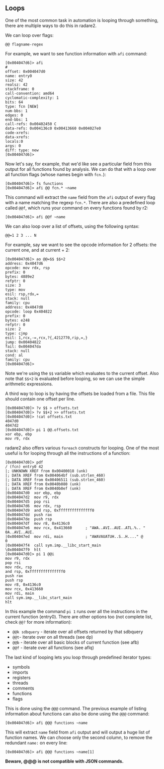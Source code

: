 ## Loops

One of the most common task in automation is looping through something,
there are multiple ways to do this in radare2.

We can loop over flags:

```
@@ flagname-regex
```

For example, we want to see function information with `afi` command:

```console
[0x004047d6]> afi
#
offset: 0x004047d0
name: entry0
size: 42
realsz: 42
stackframe: 0
call-convention: amd64
cyclomatic-complexity: 1
bits: 64
type: fcn [NEW]
num-bbs: 1
edges: 0
end-bbs: 1
call-refs: 0x00402450 C
data-refs: 0x004136c0 0x00413660 0x004027e0
code-xrefs:
data-xrefs:
locals:0
args: 0
diff: type: new
[0x004047d6]>
```

Now let's say, for example, that we'd like see a particular field from this output for all functions found by analysis. We can do that with a loop over all function flags (whose names begin with `fcn.`):

```console
[0x004047d6]> fs functions
[0x004047d6]> afi @@ fcn.* ~name
```

This command will extract the `name` field from the `afi` output of every flag with a name
matching the regexp `fcn.*`.
There are also a predefined loop called `@@f`, which runs your command on every functions found by r2:

```console
[0x004047d6]> afi @@f ~name
```  

We can also loop over a list of offsets, using the following syntax:

```
@@=1 2 3 ... N
```

For example, say we want to see the opcode information for 2 offsets: the current one, and at current + 2:

```console
[0x004047d6]> ao @@=$$ $$+2
address: 0x4047d6
opcode: mov rdx, rsp
prefix: 0
bytes: 4889e2
refptr: 0
size: 3
type: mov
esil: rsp,rdx,=
stack: null
family: cpu
address: 0x4047d8
opcode: loop 0x404822
prefix: 0
bytes: e248
refptr: 0
size: 2
type: cjmp
esil: 1,rcx,-=,rcx,?{,4212770,rip,=,}
jump: 0x00404822
fail: 0x004047da
stack: null
cond: al
family: cpu
[0x004047d6]>
```

Note we're using the `$$` variable which evaluates to the current offset. Also note
that `$$+2` is evaluated before looping, so we can use the simple arithmetic expressions.

A third way to loop is by having the offsets be loaded from a file. This file should contain
one offset per line.

```console
[0x004047d0]> ?v $$ > offsets.txt
[0x004047d0]> ?v $$+2 >> offsets.txt
[0x004047d0]> !cat offsets.txt
4047d0
4047d2
[0x004047d0]> pi 1 @@.offsets.txt
xor ebp, ebp
mov r9, rdx
```

radare2 also offers various `foreach` constructs for looping. One of the most useful is for looping through all the instructions of a function:

```console
[0x004047d0]> pdf
/ (fcn) entry0 42
|; UNKNOWN XREF from 0x00400018 (unk)
|; DATA XREF from 0x004064bf (sub.strlen_460)
|; DATA XREF from 0x00406511 (sub.strlen_460)
|; DATA XREF from 0x0040b080 (unk)
|; DATA XREF from 0x0040b0ef (unk)
|0x004047d0  xor ebp, ebp
|0x004047d2  mov r9, rdx
|0x004047d5  pop rsi
|0x004047d6  mov rdx, rsp
|0x004047d9  and rsp, 0xfffffffffffffff0
|0x004047dd  push rax
|0x004047de  push rsp
|0x004047df  mov r8, 0x4136c0
|0x004047e6  mov rcx, 0x413660      ; "AWA..AVI..AUI..ATL.%.. "
0A..AVI..AUI.
|0x004047ed  mov rdi, main          ; "AWAVAUATUH..S..H...." @
0
|0x004047f4  call sym.imp.__libc_start_main
\0x004047f9  hlt
[0x004047d0]> pi 1 @@i
mov r9, rdx
pop rsi
mov rdx, rsp
and rsp, 0xfffffffffffffff0
push rax
push rsp
mov r8, 0x4136c0
mov rcx, 0x413660
mov rdi, main
call sym.imp.__libc_start_main
hlt
```

In this example the command `pi 1` runs over all the instructions in the current function (entry0).
There are other options too (not complete list, check `@@?` for more information):

* `@@k sdbquery` - iterate over all offsets returned by that sdbquery
* `@@t`- iterate over on all threads (see dp)
* `@@b` - iterate over all basic blocks of current function (see afb)
* `@@f` - iterate over all functions (see aflq)

The last kind of looping lets you loop through predefined iterator types:

* symbols
* imports
* registers
* threads
* comments
* functions
* flags

This is done using the `@@@` command. The previous example of listing information about functions can also be done using the `@@@` command:

```console
[0x004047d6]> afi @@@ functions ~name
```

This will extract `name` field from `afi` output and will output a huge list of
function names. We can choose only the second column, to remove the redundant `name:` on every line:

```console
[0x004047d6]> afi @@@ functions ~name[1]
```

**Beware, @@@ is not compatible with JSON commands.**
